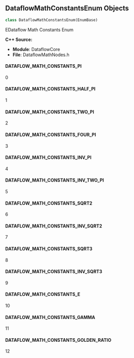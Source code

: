 ## DataflowMathConstantsEnum Objects

```python
class DataflowMathConstantsEnum(EnumBase)
```

EDataflow Math Constants Enum

**C++ Source:**

- **Module**: DataflowCore
- **File**: DataflowMathNodes.h

<a id="unreal.DataflowMathConstantsEnum.DATAFLOW_MATH_CONSTANTS_PI"></a>

#### DATAFLOW_MATH_CONSTANTS_PI

0

<a id="unreal.DataflowMathConstantsEnum.DATAFLOW_MATH_CONSTANTS_HALF_PI"></a>

#### DATAFLOW_MATH_CONSTANTS_HALF_PI

1

<a id="unreal.DataflowMathConstantsEnum.DATAFLOW_MATH_CONSTANTS_TWO_PI"></a>

#### DATAFLOW_MATH_CONSTANTS_TWO_PI

2

<a id="unreal.DataflowMathConstantsEnum.DATAFLOW_MATH_CONSTANTS_FOUR_PI"></a>

#### DATAFLOW_MATH_CONSTANTS_FOUR_PI

3

<a id="unreal.DataflowMathConstantsEnum.DATAFLOW_MATH_CONSTANTS_INV_PI"></a>

#### DATAFLOW_MATH_CONSTANTS_INV_PI

4

<a id="unreal.DataflowMathConstantsEnum.DATAFLOW_MATH_CONSTANTS_INV_TWO_PI"></a>

#### DATAFLOW_MATH_CONSTANTS_INV_TWO_PI

5

<a id="unreal.DataflowMathConstantsEnum.DATAFLOW_MATH_CONSTANTS_SQRT2"></a>

#### DATAFLOW_MATH_CONSTANTS_SQRT2

6

<a id="unreal.DataflowMathConstantsEnum.DATAFLOW_MATH_CONSTANTS_INV_SQRT2"></a>

#### DATAFLOW_MATH_CONSTANTS_INV_SQRT2

7

<a id="unreal.DataflowMathConstantsEnum.DATAFLOW_MATH_CONSTANTS_SQRT3"></a>

#### DATAFLOW_MATH_CONSTANTS_SQRT3

8

<a id="unreal.DataflowMathConstantsEnum.DATAFLOW_MATH_CONSTANTS_INV_SQRT3"></a>

#### DATAFLOW_MATH_CONSTANTS_INV_SQRT3

9

<a id="unreal.DataflowMathConstantsEnum.DATAFLOW_MATH_CONSTANTS_E"></a>

#### DATAFLOW_MATH_CONSTANTS_E

10

<a id="unreal.DataflowMathConstantsEnum.DATAFLOW_MATH_CONSTANTS_GAMMA"></a>

#### DATAFLOW_MATH_CONSTANTS_GAMMA

11

<a id="unreal.DataflowMathConstantsEnum.DATAFLOW_MATH_CONSTANTS_GOLDEN_RATIO"></a>

#### DATAFLOW_MATH_CONSTANTS_GOLDEN_RATIO

12

<a id="unreal.ControllerType"></a>